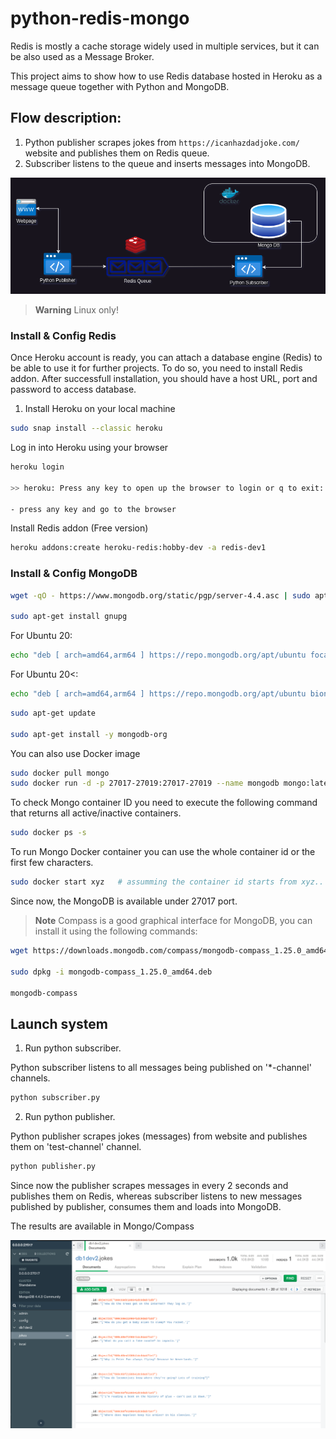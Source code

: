 # python-redis-mongo

Redis is mostly a cache storage widely used in multiple services, but it can be also used as a Message Broker.

This project aims to show how to use Redis database hosted in Heroku as a message queue together with Python and MongoDB.

## Flow description:

1. Python publisher scrapes jokes from `https://icanhazdadjoke.com/` website and publishes them on Redis queue.
2. Subscriber listens to the queue and inserts messages into MongoDB.

![plot](./docs/images/technology_diagrams-api-redis-mongo.drawio.png)

> **Warning**
Linux only!

### Install & Config Redis

Once Heroku account is ready, you can attach a database engine (Redis) to be able to use it for further projects. To do so, you need to install Redis addon. After successfull installation, you should have a host URL, port and password to access database.

1. Install Heroku on your local machine

```bash
sudo snap install --classic heroku
```
Log in into Heroku using your browser

```bash
heroku login

>> heroku: Press any key to open up the browser to login or q to exit: 

- press any key and go to the browser
```
Install Redis addon (Free version)

```bash
heroku addons:create heroku-redis:hobby-dev -a redis-dev1
```

### Install & Config MongoDB

```bash
wget -qO - https://www.mongodb.org/static/pgp/server-4.4.asc | sudo apt-key add -

sudo apt-get install gnupg
```

For Ubuntu 20:

```bash
echo "deb [ arch=amd64,arm64 ] https://repo.mongodb.org/apt/ubuntu focal/mongodb-org/4.4 multiverse" | sudo tee /etc/apt/sources.list.d/mongodb-org-4.4.list
```

For Ubuntu 20<:

```bash
echo "deb [ arch=amd64,arm64 ] https://repo.mongodb.org/apt/ubuntu bionic/mongodb-org/4.4 multiverse" | sudo tee /etc/apt/sources.list.d/mongodb-org-4.4.list
```

```bash
sudo apt-get update

sudo apt-get install -y mongodb-org
```

You can also use Docker image

```bash
sudo docker pull mongo
sudo docker run -d -p 27017-27019:27017-27019 --name mongodb mongo:latest
```

To check Mongo container ID you need to execute the following command that returns all active/inactive containers.

```bash
sudo docker ps -s
```

To run Mongo Docker container you can use the whole container id or the first few characters.

```bash
sudo docker start xyz   # assumming the container id starts from xyz..
```

Since now, the MongoDB is available under 27017 port.


> **Note**
Compass is a good graphical interface for MongoDB, you can install it using the following commands:

```bash
wget https://downloads.mongodb.com/compass/mongodb-compass_1.25.0_amd64.deb

sudo dpkg -i mongodb-compass_1.25.0_amd64.deb

mongodb-compass

```

## Launch system

1. Run python subscriber.

Python subscriber listens to all messages being published on '*-channel' channels.

```bash
python subscriber.py
```

2. Run python publisher.

Python publisher scrapes jokes (messages) from website and publishes them on 'test-channel' channel.

```bash
python publisher.py
```

Since now the publisher scrapes messages in every 2 seconds and publishes them on Redis, whereas subscriber listens to new messages published by publisher, consumes them and loads into MongoDB.

The results are available in Mongo/Compass

![plot](./docs/images/mongo.png)